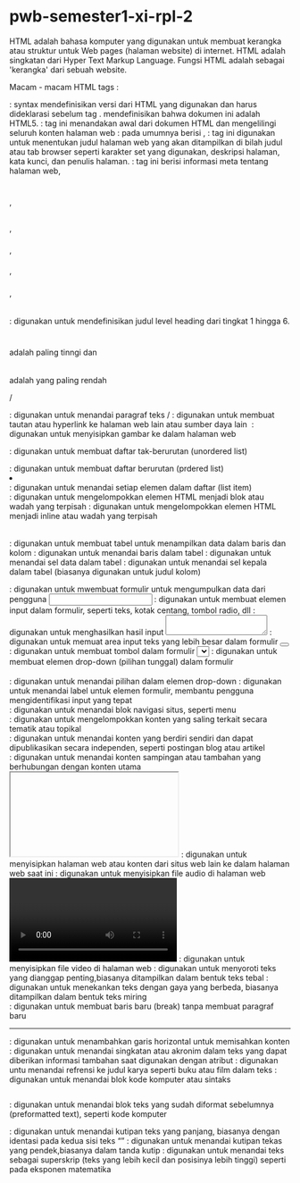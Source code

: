 # pwb-semester1-xi-rpl-2

HTML adalah bahasa komputer yang digunakan untuk membuat kerangka atau struktur untuk Web pages (halaman website) di internet.
HTML adalah singkatan dari Hyper Text Markup Language.
Fungsi HTML adalah sebagai 'kerangka' dari sebuah website.

Macam - macam HTML tags :
<!DOCTYPE> : syntax mendefinisikan versi dari HTML yang digunakan dan harus dideklarasi sebelum tag <html>. <!DOCTYPE html>mendefinisikan bahwa dokumen ini adalah HTML5.
<html></html> : tag ini menandakan awal dari dokumen HTML dan mengelilingi seluruh konten halaman web
<head></head> : pada umumnya berisi <meta>, <title>, konten css/js internal maupun link ke file css/js eksternal.
<body></body> : tag ini berisi konten website yang ingin ditampilkan pada browser.
<title></title> : tag ini digunakan untuk menentukan judul halaman web yang akan ditampilkan di bilah judul atau tab browser seperti karakter set yang digunakan, deskripsi halaman, kata kunci, dan penulis halaman.
<meta> : tag ini berisi informasi meta tentang halaman web,
<h1></h1>, <h2></h2>, <h3></h3>, <h4></h4>, <h5></h5>, <h6></h6> : digunakan untuk mendefinisikan judul level heading dari tingkat 1 hingga 6. <h1></h1> adalah paling tinngi dan <h6></h6> adalah yang paling rendah
<p>/</p> : digunakan untuk menandai paragraf teks
<a>/</a> : digunakan untuk membuat tautan atau hyperlink ke halaman web lain atau sumber daya lain
<img> : digunakan untuk menyisipkan gambar ke dalam halaman web 
<ul></ul> : digunakan untuk membuat daftar tak-berurutan (unordered list)
<ol></ol> : digunakan untuk membuat daftar berurutan (prdered list)
<li></li> : digunakan untuk menandai setiap elemen dalam daftar (list item)
<div></div> : digunakan untuk mengelompokkan elemen HTML menjadi blok atau wadah yang terpisah
<span></span> : digunakan untuk mengelompokkan elemen HTML menjadi inline atau wadah yang terpisah
<table></table> : digunakan untuk membuat tabel untuk menampilkan data dalam baris dan kolom 
<tr></tr> : digunakan untuk menandai baris dalam tabel
<td></td> : digunakan untuk menandai sel data dalam tabel
<th></th> : digunakan untuk menandai sel kepala dalam tabel (biasanya digunakan untuk judul kolom)
<form></form> : digunakan untuk mwembuat formulir untuk mengumpulkan data dari pengguna 
<input> : digunakan untuk membuat elemen input dalam formulir, seperti teks, kotak centang, tombol radio, dll
<output></output> : digunakan untuk menghasilkan hasil input
<textarea></textarea> : digunakan untuk memuat area input teks yang lebih besar dalam formulir
<button></button> : digunakan untuk membuat tombol dalam formulir
<select></select> : digunakan untuk membuat elemen drop-down (pilihan tunggal) dalam formulir
<option></option> : digunakan untuk menandai pilihan dalam elemen drop-down
<label></label> : digunakan untuk menandai label untuk elemen formulir, membantu pengguna mengidentifikasi input yang tepat
<nav></nav> : digunakan untuk menandai blok navigasi situs, seperti menu
<section></section> : digunakan untuk mengelompokkan konten yang saling terkait secara tematik atau topikal
<article></article> : digunakan untuk menandai konten yang berdiri sendiri dan dapat dipublikasikan secara independen, seperti postingan blog atau artikel
<aside></aside> : digunakan untuk menandai konten sampingan atau tambahan yang berhubungan dengan konten utama
<iframe></iframe> : digunakan untuk menyisipkan halaman web atau konten dari situs web lain ke dalam halaman web saat ini
<audio></audio> : digunakan untuk menyisipkan file audio di halaman web 
<video></video> : digunakan untuk menyisipkan file video di halaman web
<strong></strong> : digunakan untuk menyoroti teks yang dianggap penting,biasanya ditampilkan dalam bentuk teks tebal
<em></em> : digunakan untuk menekankan teks dengan gaya yang berbeda, biasanya ditampilkan dalam bentuk teks miring 
<br> : digunakan untuk membuat baris baru (break) tanpa membuat paragraf baru
<hr> : digunakan untuk menambahkan garis horizontal untuk memisahkan konten
<abbr></abbr> : digunakan untuk menandai singkatan atau akronim dalam teks yang dapat diberikan informasi tambahan saat digunakan dengan atribut
<cite></cite> : digunakan untu menandai refrensi ke judul karya seperti buku atau film dalam teks 
<code></code> : digunakan untuk menandai blok kode komputer atau sintaks
<pre></pre> : digunakan untuk menandai blok teks yang sudah diformat sebelumnya (preformatted text), seperti kode komputer
<blockquote></blockquote> : digunakan untuk menandai kutipan teks yang panjang, biasanya dengan identasi pada kedua sisi teks
<q></q> : digunakan untuk menandai kutipan tekas yang pendek,biasanya dalam tanda kutip
<sub></sub : digunakan untuk menandai teks sebagai subskrip(teks yang lebih kecil dan posisinya lebih rendah) seperti pada rumus kimia
<sup></sup> : digunakan untuk menandai teks sebagai superskrip (teks yang lebih kecil dan posisinya lebih tinggi) seperti pada eksponen matematika
